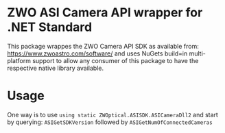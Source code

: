 ZWO ASI Camera API wrapper for .NET Standard
============================================

This package wrappes the ZWO Camera API SDK as available from: https://www.zwoastro.com/software/ and uses
NuGets build=in multi-platform support to allow any consumer of this package to have the respective native
library available.

Usage
=====

One way is to use `using static ZWOptical.ASISDK.ASICameraDll2` and start by querying: `ASIGetSDKVersion` followed by `ASIGetNumOfConnectedCameras`
